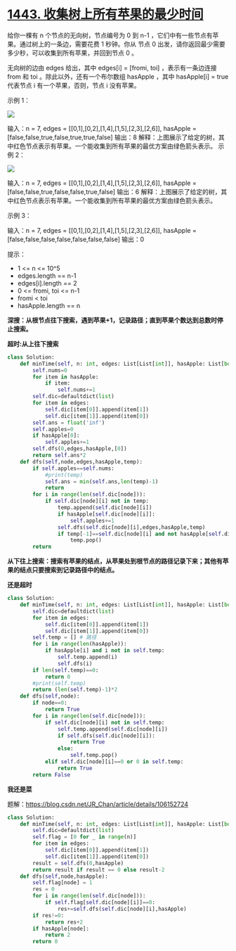 # [1443. 收集树上所有苹果的最少时间](https://leetcode-cn.com/problems/minimum-time-to-collect-all-apples-in-a-tree/)

给你一棵有 n 个节点的无向树，节点编号为 0 到 n-1 ，它们中有一些节点有苹果。通过树上的一条边，需要花费 1 秒钟。你从 节点 0 出发，请你返回最少需要多少秒，可以收集到所有苹果，并回到节点 0 。

无向树的边由 edges 给出，其中 edges[i] = [fromi, toi] ，表示有一条边连接 from 和 toi 。除此以外，还有一个布尔数组 hasApple ，其中 hasApple[i] = true 代表节点 i 有一个苹果，否则，节点 i 没有苹果。

示例 1：

![](https://assets.leetcode-cn.com/aliyun-lc-upload/uploads/2020/05/10/min_time_collect_apple_1.png)

输入：n = 7, edges = [[0,1],[0,2],[1,4],[1,5],[2,3],[2,6]], hasApple = [false,false,true,false,true,true,false]
输出：8 
解释：上图展示了给定的树，其中红色节点表示有苹果。一个能收集到所有苹果的最优方案由绿色箭头表示。
示例 2：

![](https://assets.leetcode-cn.com/aliyun-lc-upload/uploads/2020/05/10/min_time_collect_apple_2.png)

输入：n = 7, edges = [[0,1],[0,2],[1,4],[1,5],[2,3],[2,6]], hasApple = [false,false,true,false,false,true,false]
输出：6
解释：上图展示了给定的树，其中红色节点表示有苹果。一个能收集到所有苹果的最优方案由绿色箭头表示。

示例 3：

输入：n = 7, edges = [[0,1],[0,2],[1,4],[1,5],[2,3],[2,6]], hasApple = [false,false,false,false,false,false,false]
输出：0


提示：

- 1 <= n <= 10^5
- edges.length == n-1
- edges[i].length == 2
- 0 <= fromi, toi <= n-1
- fromi < toi
- hasApple.length == n

**深搜：从根节点往下搜索，遇到苹果+1，记录路径；直到苹果个数达到总数时停止搜索。**

**超时:从上往下搜索**

```python
class Solution:
    def minTime(self, n: int, edges: List[List[int]], hasApple: List[bool]) -> int:
        self.nums=0
        for item in hasApple:
            if item:
                self.nums+=1
        self.dic=defaultdict(list)
        for item in edges:
            self.dic[item[0]].append(item[1])
            self.dic[item[1]].append(item[0])
        self.ans = float('inf')
        self.apples=0
        if hasApple[0]:
            self.apples+=1
        self.dfs(0,edges,hasApple,[0])
        return self.ans*2
    def dfs(self,node,edges,hasApple,temp):
        if self.apples==self.nums:
            #print(temp)
            self.ans = min(self.ans,len(temp)-1)
            return 
        for i in range(len(self.dic[node])):
            if self.dic[node][i] not in temp:
                temp.append(self.dic[node][i])
                if hasApple[self.dic[node][i]]:
                    self.apples+=1
                self.dfs(self.dic[node][i],edges,hasApple,temp)
                if temp[-1]==self.dic[node][i] and not hasApple[self.dic[node][i]]:
                    temp.pop()
        return
```

**从下往上搜索：搜索有苹果的结点，从苹果处到根节点的路径记录下来；其他有苹果的结点只要搜索到记录路径中的结点。**

**还是超时**

```python
class Solution:
    def minTime(self, n: int, edges: List[List[int]], hasApple: List[bool]) -> int:
        self.dic=defaultdict(list)
        for item in edges:
            self.dic[item[0]].append(item[1])
            self.dic[item[1]].append(item[0])
        self.temp = [] # 路径
        for i in range(len(hasApple)):
            if hasApple[i] and i not in self.temp:
                self.temp.append(i)
                self.dfs(i)
        if len(self.temp)==0:
            return 0
        #print(self.temp)
        return (len(self.temp)-1)*2
    def dfs(self,node):
        if node==0:
            return True
        for i in range(len(self.dic[node])):
            if self.dic[node][i] not in self.temp:
                self.temp.append(self.dic[node][i])
                if self.dfs(self.dic[node][i]):
                    return True
                else:
                    self.temp.pop()
            elif self.dic[node][i]==0 or 0 in self.temp:
                return True
        return False
```

**我还是菜**



题解：https://blog.csdn.net/JR_Chan/article/details/106152724

```python
class Solution:
    def minTime(self, n: int, edges: List[List[int]], hasApple: List[bool]) -> int:
        self.dic=defaultdict(list)
        self.flag = [0 for _ in range(n)]
        for item in edges:
            self.dic[item[0]].append(item[1])
            self.dic[item[1]].append(item[0])
        result = self.dfs(0,hasApple)
        return result if result == 0 else result-2
    def dfs(self,node,hasApple):
        self.flag[node] = 1
        res = 0
        for i in range(len(self.dic[node])):
            if self.flag[self.dic[node][i]]==0:
                res+=self.dfs(self.dic[node][i],hasApple)
        if res!=0:
            return res+2
        if hasApple[node]:
            return 2
        return 0

```

